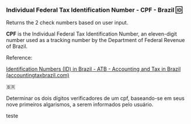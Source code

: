 ### Individual Federal Tax Identification Number - CPF - Brazil  :id:



Returns the 2 check numbers based on user input.



**CPF** is the Individual Federal Tax Identification Number, an eleven-digit number used as a tracking number by the Department of Federal Revenue of Brazil.

Reference:

[Identification Numbers (ID) in Brazil - ATB - Accounting and Tax in Brazil (accountingtaxbrazil.com)](https://www.accountingtaxbrazil.com/identification-numbers-id-in-brazil/)



:brazil:

Determinar os dois dígitos verificadores de um cpf, baseando-se em seus nove primeiros algarismos, a serem informados pelo usuário.



teste

